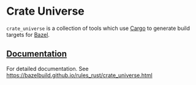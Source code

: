 # Crate Universe

`crate_universe` is a collection of tools which use [Cargo][cargo] to generate build targets for [Bazel][bazel].

## [Documentation][docs]

For detailed documentation. See https://bazelbuild.github.io/rules_rust/crate_universe.html

[cargo]: https://doc.rust-lang.org/cargo/
[bazel]: https://bazel.build/
[docs]: https://bazelbuild.github.io/rules_rust/crate_universe.html
